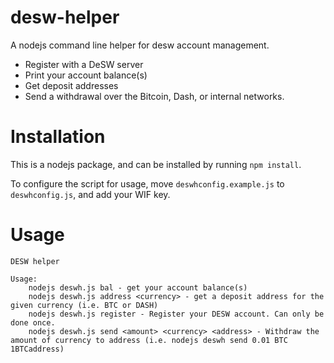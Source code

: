 # desw-helper
A nodejs command line helper for desw account management.

 + Register with a DeSW server
 + Print your account balance(s)
 + Get deposit addresses
 + Send a withdrawal over the Bitcoin, Dash, or internal networks.

# Installation

This is a nodejs package, and can be installed by running `npm install`.

To configure the script for usage, move `deswhconfig.example.js` to `deswhconfig.js`, and add your WIF key.

# Usage

```
DESW helper

Usage:
    nodejs deswh.js bal - get your account balance(s)
    nodejs deswh.js address <currency> - get a deposit address for the given currency (i.e. BTC or DASH)
    nodejs deswh.js register - Register your DESW account. Can only be done once.
    nodejs deswh.js send <amount> <currency> <address> - Withdraw the amount of currency to address (i.e. nodejs deswh send 0.01 BTC 1BTCaddress)
```

